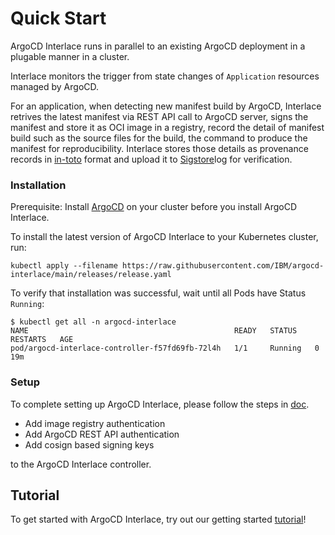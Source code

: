 # Quick Start

ArgoCD Interlace runs in parallel to an existing ArgoCD deployment in a plugable manner in a cluster.  

Interlace monitors the trigger from state changes of `Application` resources managed by ArgoCD. 

For an application, when detecting new manifest build by ArgoCD, Interlace retrives the latest manifest via REST API call to ArgoCD server, signs the manifest and store it as OCI image in a registry, record the detail of manifest build such as the source files for the build, the command to produce the manifest for reproducibility. Interlace stores those details as provenance records in [in-toto](https://in-toto.io) format and upload it to [Sigstore](https://sigstore.dev/)log for verification.

### Installation
Prerequisite: Install [ArgoCD](https://argo-cd.readthedocs.io/en/stable/getting_started/) on your cluster before you install ArgoCD Interlace.


To install the latest version of ArgoCD Interlace to your Kubernetes cluster, run:
```
kubectl apply --filename https://raw.githubusercontent.com/IBM/argocd-interlace/main/releases/release.yaml
```

To verify that installation was successful, wait until all Pods have Status `Running`:
```shell
$ kubectl get all -n argocd-interlace
NAME                                              READY   STATUS    RESTARTS   AGE
pod/argocd-interlace-controller-f57fd69fb-72l4h   1/1     Running   0          19m
```

### Setup

To complete setting up ArgoCD Interlace, please follow the steps in [doc](docs/setup.md).
* Add image registry authentication
* Add ArgoCD REST API authentication
* Add cosign based signing keys

to the ArgoCD Interlace controller.


## Tutorial
To get started with ArgoCD Interlace, try out our getting started [tutorial](docs/tutorial.md)!